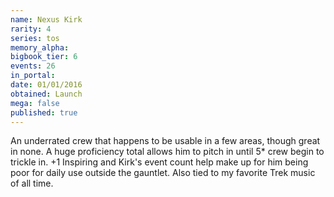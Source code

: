 ```yaml
---
name: Nexus Kirk
rarity: 4
series: tos
memory_alpha:
bigbook_tier: 6
events: 26
in_portal:
date: 01/01/2016
obtained: Launch
mega: false
published: true
---
```


An underrated crew that happens to be usable in a few areas, though great in none. A huge proficiency total allows him to pitch in until 5* crew begin to trickle in. +1 Inspiring and Kirk's event count help make up for him being poor for daily use outside the gauntlet. Also tied to my favorite Trek music of all time.
